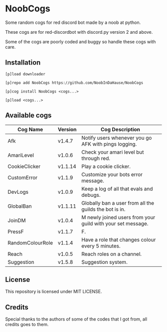 # NoobCogs

Some random cogs for red discord bot made by a noob at python.

These cogs are for red-discordbot with discord.py version 2 and above.

Some of the cogs are poorly coded and buggy so handle these cogs with care.

## Installation

```
[p]load downloader

[p]repo add NoobCogs https://github.com/NoobInDaHause/NoobCogs

[p]cog install NoobCogs <cogs...>

[p]load <cogs...>
```

## Available cogs

| Cog Name         |  Version  | Cog Description                                             |
| ---------------- | --------- | ----------------------------------------------------------- |
| Afk              |  v1.4.7   | Notify users whenever you go AFK with pings logging.        |
| AmariLevel       |  v1.0.6   | Check your amari level but through red.                     |
| CookieClicker    |  v1.1.14  | Play a cookie clicker.                                      |
| CustomError      |  v1.1.9   | Customize your bots error message.                          |
| DevLogs          |  v1.0.9   | Keep a log of all that evals and debugs.                    |
| GlobalBan        |  v1.1.11  | Globally ban a user from all the guilds the bot is in.      |
| JoinDM           |  v1.0.4   | M newly joined users from your guild with your set message. |
| PressF           |  v1.1.7   | F.                                                          |
| RandomColourRole |  v1.1.4   | Have a role that changes colour every 5 minutes.            |
| Reach            |  v1.0.5   | Reach roles on a channel.                                   |
| Suggestion       |  v1.5.8   | Suggestion system.                                          |

## License

This repository is licensed under MIT LICENSE.

## Credits

Special thanks to the authors of some of the codes that I got from, all credits goes to them.
